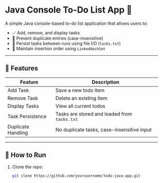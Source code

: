 # Java Console To-Do List App 📝

A simple Java console-based to-do list application that allows users to:

- ✅ Add, remove, and display tasks
- 🧠 Prevent duplicate entries (case-insensitive)
- 💾 Persist tasks between runs using file I/O (`tasks.txt`)
- 🔄 Maintain insertion order using `LinkedHashSet`

---

## 🚀 Features

| Feature             | Description |
|---------------------|-------------|
| Add Task            | Save a new todo item |
| Remove Task         | Delete an existing item |
| Display Tasks       | View all current todos |
| Task Persistence    | Tasks are stored and loaded from `tasks.txt` |
| Duplicate Handling  | No duplicate tasks, case-insensitive input |

---

## 🧠 How to Run

1. Clone the repo:
   ```bash
   git clone https://github.com/yourusername/todo-java-app.git
